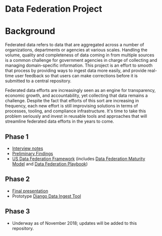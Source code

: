 # Data Federation Project

# Background
Federated data refers to data that are aggregated across a number of organizations, departments or agencies at various scales.  Handling the volume, quality and completeness of data coming in from multiple sources is a common challenge for government agencies in charge of collecting and managing domain-specific information.  This project is an effort to smooth that process by providing ways to ingest data more easily, and provide real-time user feedback so that users can make corrections before it is submitted to a central repository.  

Federated data efforts are increasingly seen as an engine for transparency, economic growth, and accountability, yet collecting that data remains a challenge. Despite the fact that efforts of this sort are increasing in frequency, each new effort is still improvising solutions in terms of processes, tooling, and compliance infrastructure. It's time to take this problem seriously and invest in reusable tools and approaches that will streamline federated data efforts in the years to come.

## Phase 1
- [Interview notes](https://github.com/18F/data-federation-report/issues?utf8=%E2%9C%93&q=is%3Aissue+interview)
- [Preliminary Findings](https://github.com/18F/data-federation-report/blob/master/PreliminaryFindings.md)
- [US Data Federation Framework](https://github.com/18F/data-federation-report/blob/master/DataFederationFramework.md) (includes [Data Federation Maturity Model](https://github.com/18F/data-federation-report/blob/master/DataFederationFramework.md#the-data-federation-maturity-model) and [Data Federation Playbook](https://github.com/18F/data-federation-report/blob/master/DataFederationFramework.md#the-data-federation-playbook))

## Phase 2
- [Final presentation](https://docs.google.com/presentation/d/1nPdhy0EnYXKFgm8aMfjwFSKu5kcxkjCai52uRXzOCfo/edit#slide=id.g3d2d046014_7_215)
- Prototype [Django Data Ingest Tool](https://github.com/18F/django-data-ingest) 

## Phase 3
- Underway as of November 2018; updates will be added to this repository.
